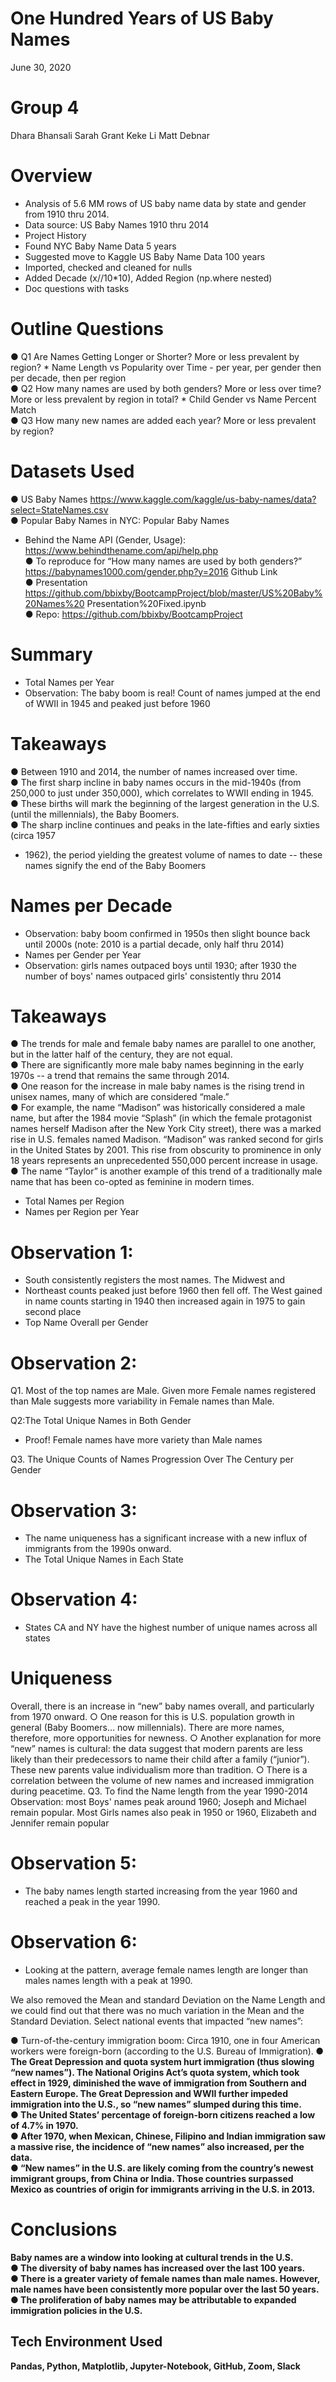# One Hundred Years of US Baby Names
June 30, 2020


# Group 4
Dhara Bhansali
Sarah Grant
Keke Li
Matt Debnar


# Overview
* Analysis of 5.6 MM rows of US baby name data by state and gender from 1910 thru 2014.
* Data source: US Baby Names 1910 thru 2014
* Project History
* Found NYC Baby Name Data 5 years
* Suggested move to Kaggle US Baby Name Data 100 years
* Imported, checked and cleaned for nulls
* Added Decade (x//10*10), Added Region (np.where nested)
* Doc questions with tasks

# Outline Questions
● Q1 Are Names Getting Longer or Shorter? More or less prevalent by region?
    * Name Length vs Popularity over Time - per year, per gender then per decade, then
per region<br>
● Q2 How many names are used by both genders? More or less over time? More
or less prevalent by region in total? 
    * Child Gender vs Name Percent Match<br>
● Q3 How many new names are added each year? More or less prevalent by
region? <br>

# Datasets Used
● US Baby Names
https://www.kaggle.com/kaggle/us-baby-names/data?select=StateNames.csv <br>
● Popular Baby Names in NYC: Popular Baby Names
  * Behind the Name API (Gender, Usage):
https://www.behindthename.com/api/help.php <br>
● To reproduce for “How many names are used by both genders?”
https://babynames1000.com/gender.php?y=2016
Github Link <br>
● Presentation
https://github.com/bbixby/BootcampProject/blob/master/US%20Baby%20Names%20
Presentation%20Fixed.ipynb <br>
● Repo:
https://github.com/bbixby/BootcampProject <br>


# Summary
* Total Names per Year
* Observation: The baby boom is real! Count of names jumped at the end
of WWII in 1945 and peaked just before 1960

# Takeaways
● Between 1910 and 2014, the number of names increased over time.<br>
● The first sharp incline in baby names occurs in the mid-1940s (from 250,000 to just
under 350,000), which correlates to WWII ending in 1945.<br>
● These births will mark the beginning of the largest generation in the U.S. (until the
millennials), the Baby Boomers.<br>
● The sharp incline continues and peaks in the late-fifties and early sixties (circa 1957
- 1962), the period yielding the greatest volume of names to date -- these names
signify the end of the Baby Boomers

# Names per Decade
* Observation: baby boom confirmed in 1950s then slight bounce back
until 2000s (note: 2010 is a partial decade, only half thru 2014)
* Names per Gender per Year
* Observation: girls names outpaced boys until 1930; after 1930 the
number of boys' names outpaced girls' consistently thru 2014

# Takeaways
● The trends for male and female baby names are parallel to one another, but in the
latter half of the century, they are not equal.<br>
● There are significantly more male baby names beginning in the early 1970s -- a
trend that remains the same through 2014.<br>
● One reason for the increase in male baby names is the rising trend in unisex names,
many of which are considered “male.”<br>
● For example, the name “Madison” was historically considered a male name, but after
the 1984 movie “Splash” (in which the female protagonist names herself Madison
after the New York City street), there was a marked rise in U.S. females named
Madison. “Madison” was ranked second for girls in the United States by 2001. This
rise from obscurity to prominence in only 18 years represents an unprecedented
550,000 percent increase in usage.<br>
● The name “Taylor” is another example of this trend of a traditionally male name that
has been co-opted as feminine in modern times.<br>

* Total Names per Region
* Names per Region per Year
# Observation 1: 
* South consistently registers the most names. The Midwest and
* Northeast counts peaked just before 1960 then fell off. The West gained in name
counts starting in 1940 then increased again in 1975 to gain second place
* Top Name Overall per Gender

# Observation 2: 
Q1. Most of the top names are Male. Given more Female names
registered than Male suggests more variability in Female names than Male.

Q2:The Total Unique Names in Both Gender
  * Proof! Female names have more variety than Male names

Q3. The Unique Counts of Names Progression Over The Century per Gender

# Observation 3: 
* The name uniqueness has a significant increase with a new influx of immigrants from the 1990s onward.
* The Total Unique Names in Each State

# Observation 4: 
* States CA and NY have the highest number of unique names across all states

# Uniqueness
Overall, there is an increase in “new” baby names overall, and particularly from 1970
onward.
○ One reason for this is U.S. population growth in general (Baby Boomers…
now millennials). There are more names, therefore, more opportunities for
newness.
○ Another explanation for more “new” names is cultural: the data suggest that
modern parents are less likely than their predecessors to name their child
after a family (“junior”). These new parents value individualism more than
tradition.
○ There is a correlation between the volume of new names and increased
immigration during peacetime.
Q3. To find the Name length from the year 1990-2014
Observation: most Boys' names peak around 1960; Joseph and Michael
remain popular. Most Girls names also peak in 1950 or 1960, Elizabeth
and Jennifer remain popular

# Observation 5: 
* The baby names length started increasing from the year 1960 and
reached a peak in the year 1990.


# Observation 6: 
* Looking at the pattern, average female names length are longer than
males names length with a peak at 1990.

We also removed the Mean and standard Deviation on the Name Length and we could find
out that there was no much variation in the Mean and the Standard Deviation.
Select national events that impacted “new names”:

● Turn-of-the-century immigration boom: Circa 1910, one in four American workers
were foreign-born (according to the U.S. Bureau of Immigration).<b>
● The Great Depression and quota system hurt immigration (thus slowing “new
names”). The National Origins Act’s quota system, which took effect in 1929,
diminished the wave of immigration from Southern and Eastern Europe. The Great
Depression and WWII further impeded immigration into the U.S., so “new names”
slumped during this time.<br>
● The United States’ percentage of foreign-born citizens reached a low of 4.7% in
1970.<br>
● After 1970, when Mexican, Chinese, Filipino and Indian immigration saw a massive
rise, the incidence of “new names” also increased, per the data.<br>
● “New names” in the U.S. are likely coming from the country’s newest immigrant
groups, from China or India. Those countries surpassed Mexico as countries of
origin for immigrants arriving in the U.S. in 2013.<br>
   
# Conclusions
Baby names are a window into looking at cultural trends in the U.S.<br>
● The diversity of baby names has increased over the last 100 years.<br>
● There is a greater variety of female names than male names. However, male
names have been consistently more popular over the last 50 years.<br>
● The proliferation of baby names may be attributable to expanded immigration
policies in the U.S.<br>

## Tech Environment Used
Pandas, Python, Matplotlib, Jupyter-Notebook, GitHub, Zoom, Slack 
